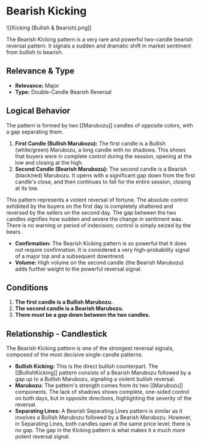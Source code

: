 # Bearish Kicking

![[Kicking (Bullish & Bearish).png]]

The Bearish Kicking pattern is a very rare and powerful two-candle bearish reversal pattern. It signals a sudden and dramatic shift in market sentiment from bullish to bearish.

## Relevance & Type

- **Relevance:** Major
- **Type:** Double-Candle Bearish Reversal

## Logical Behavior

The pattern is formed by two [[Marubozu]] candles of opposite colors, with a gap separating them.

1.  **First Candle (Bullish Marubozu):** The first candle is a Bullish (white/green) Marubozu, a long candle with no shadows. This shows that buyers were in complete control during the session, opening at the low and closing at the high.
2.  **Second Candle (Bearish Marubozu):** The second candle is a Bearish (black/red) Marubozu. It opens with a significant gap down from the first candle's close, and then continues to fall for the entire session, closing at its low.

This pattern represents a violent reversal of fortune. The absolute control exhibited by the buyers on the first day is completely shattered and reversed by the sellers on the second day. The gap between the two candles signifies how sudden and severe the change in sentiment was. There is no warning or period of indecision; control is simply seized by the bears.

- **Confirmation:** The Bearish Kicking pattern is so powerful that it does not require confirmation. It is considered a very high-probability signal of a major top and a subsequent downtrend.
- **Volume:** High volume on the second candle (the Bearish Marubozu) adds further weight to the powerful reversal signal.

## Conditions

1.  **The first candle is a Bullish Marubozu.**
2.  **The second candle is a Bearish Marubozu.**
3.  **There must be a gap down between the two candles.**

## Relationship - Candlestick

The Bearish Kicking pattern is one of the strongest reversal signals, composed of the most decisive single-candle patterns.

- **Bullish Kicking:** This is the direct bullish counterpart. The [[BullishKicking]] pattern consists of a Bearish Marubozu followed by a gap up to a Bullish Marubozu, signaling a violent bullish reversal.
- **Marubozu:** The pattern's strength comes from its two [[Marubozu]] components. The lack of shadows shows complete, one-sided control on both days, but in opposite directions, highlighting the severity of the reversal.
- **Separating Lines:** A Bearish Separating Lines pattern is similar as it involves a Bullish Marubozu followed by a Bearish Marubozu. However, in Separating Lines, both candles open at the same price level; there is no gap. The gap in the Kicking pattern is what makes it a much more potent reversal signal.
